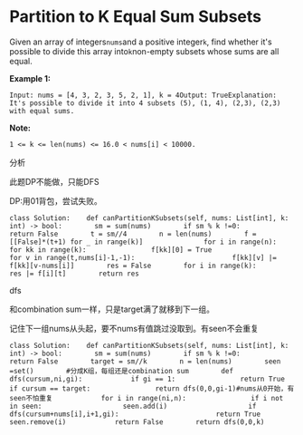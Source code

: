 # Partition to K Equal Sum Subsets

Given an array of integers`nums`and a positive integer`k`, find whether it's possible to divide this array into`k`non-empty subsets whose sums are all equal.

**Example 1:**

```text
Input: nums = [4, 3, 2, 3, 5, 2, 1], k = 4Output: TrueExplanation: It's possible to divide it into 4 subsets (5), (1, 4), (2,3), (2,3) with equal sums.
```

**Note:**

```text
1 <= k <= len(nums) <= 16.0 < nums[i] < 10000.
```

分析

此题DP不能做，只能DFS

DP:用01背包，尝试失败。

```text
class Solution:    def canPartitionKSubsets(self, nums: List[int], k: int) -> bool:        sm = sum(nums)        if sm % k !=0:            return False        t = sm//4        n = len(nums)        f = [[False]*(t+1) for _ in range(k)]               for i in range(n):            for kk in range(k):                f[kk][0] = True                  for v in range(t,nums[i]-1,-1):                        f[kk][v] |= f[kk][v-nums[i]]        res = False        for i in range(k):            res |= f[i][t]        return res
```

dfs

和combination sum一样，只是target满了就移到下一组。

记住下一组nums从头起，要不nums有值跳过没取到。有seen不会重复

```text
class Solution:    def canPartitionKSubsets(self, nums: List[int], k: int) -> bool:        sm = sum(nums)        if sm % k !=0:            return False        target = sm//k        n = len(nums)        seen =set()        #分成K组，每组还是combination sum        def dfs(cursum,ni,gi):            if gi == 1:                return True            if cursum == target:                return dfs(0,0,gi-1)#nums从0开始，有seen不怕重复            for i in range(ni,n):                if i not in seen:                    seen.add(i)                    if dfs(cursum+nums[i],i+1,gi):                        return True                                        seen.remove(i)            return False        return dfs(0,0,k)
```

